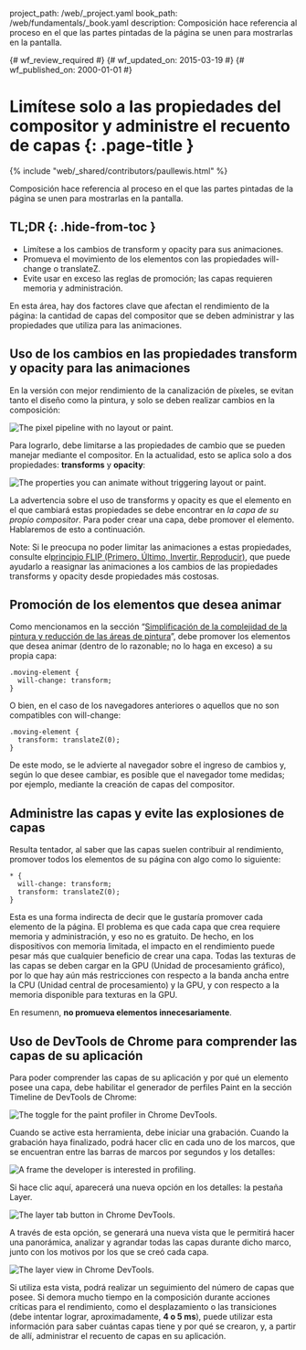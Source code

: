 project_path: /web/_project.yaml
book_path: /web/fundamentals/_book.yaml
description: Composición hace referencia al proceso en el que las partes pintadas de la página se unen para mostrarlas en la pantalla.

{# wf_review_required #}
{# wf_updated_on: 2015-03-19 #}
{# wf_published_on: 2000-01-01 #}

# Limítese solo a las propiedades del compositor y administre el recuento de capas {: .page-title }

{% include "web/_shared/contributors/paullewis.html" %}


Composición hace referencia al proceso en el que las partes pintadas de la página se unen para mostrarlas en la pantalla.

## TL;DR {: .hide-from-toc }
- Limítese a los cambios de transform y opacity para sus animaciones.
- Promueva el movimiento de los elementos con las propiedades will-change o translateZ.
- Evite usar en exceso las reglas de promoción; las capas requieren memoria y administración.


En esta área, hay dos factores clave que afectan el rendimiento de la página: la cantidad de capas del compositor que se deben administrar y las propiedades que utiliza para las animaciones.

## Uso de los cambios en las propiedades transform y opacity para las animaciones
En la versión con mejor rendimiento de la canalización de píxeles, se evitan tanto el diseño como la pintura, y solo se deben realizar cambios en la composición:

<img src="images/stick-to-compositor-only-properties-and-manage-layer-count/frame-no-layout-paint.jpg" class="g--centered" alt="The pixel pipeline with no layout or paint.">

Para lograrlo, debe limitarse a las propiedades de cambio que se pueden manejar mediante el compositor. En la actualidad, esto se aplica solo a dos propiedades: **transforms** y **opacity**:

<img src="images/stick-to-compositor-only-properties-and-manage-layer-count/safe-properties.jpg" class="g--centered" alt="The properties you can animate without triggering layout or paint.">

La advertencia sobre el uso de transforms y opacity es que el elemento en el que cambiará estas propiedades se debe encontrar en _la capa de su propio compositor_. Para poder crear una capa, debe promover el elemento. Hablaremos de esto a continuación.

<!-- TODO: Verify note type! -->
Note: Si le preocupa no poder limitar las animaciones a estas propiedades, consulte el<a href='http://aerotwist.com/blog/flip-your-animations'>principio FLIP (Primero, Último, Invertir, Reproducir)</a>, que puede ayudarlo a reasignar las animaciones a los cambios de las propiedades transforms y opacity desde propiedades más costosas.

## Promoción de los elementos que desea animar

Como mencionamos en la sección “[Simplificación de la complejidad de la pintura y reducción de las áreas de pintura](simplify-paint-complexity-and-reduce-paint-areas)”, debe promover los elementos que desea animar (dentro de lo razonable; no lo haga en exceso) a su propia capa:


    .moving-element {
      will-change: transform;
    }
    

O bien, en el caso de los navegadores anteriores o aquellos que no son compatibles con will-change:


    .moving-element {
      transform: translateZ(0);
    }
    

De este modo, se le advierte al navegador sobre el ingreso de cambios y, según lo que desee cambiar, es posible que el navegador tome medidas; por ejemplo, mediante la creación de capas del compositor.

## Administre las capas y evite las explosiones de capas

Resulta tentador, al saber que las capas suelen contribuir al rendimiento, promover todos los elementos de su página con algo como lo siguiente:


    * {
      will-change: transform;
      transform: translateZ(0);
    }
    

Esta es una forma indirecta de decir que le gustaría promover cada elemento de la página. El problema es que cada capa que crea requiere memoria y administración, y eso no es gratuito. De hecho, en los dispositivos con memoria limitada, el impacto en el rendimiento puede pesar más que cualquier beneficio de crear una capa. Todas las texturas de las capas se deben cargar en la GPU (Unidad de procesamiento gráfico), por lo que hay aún más restricciones con respecto a la banda ancha entre la CPU (Unidad central de procesamiento) y la GPU, y con respecto a la memoria disponible para texturas en la GPU.

En resumenn, **no promueva elementos innecesariamente**.

## Uso de DevTools de Chrome para comprender las capas de su aplicación

Para poder comprender las capas de su aplicación y por qué un elemento posee una capa, debe habilitar el generador de perfiles Paint en la sección Timeline de DevTools de Chrome:

<img src="images/stick-to-compositor-only-properties-and-manage-layer-count/paint-profiler.jpg" class="g--centered" alt="The toggle for the paint profiler in Chrome DevTools.">

Cuando se active esta herramienta, debe iniciar una grabación. Cuando la grabación haya finalizado, podrá hacer clic en cada uno de los marcos, que se encuentran entre las barras de marcos por segundos y los detalles:

<img src="images/stick-to-compositor-only-properties-and-manage-layer-count/frame-of-interest.jpg" class="g--centered" alt="A frame the developer is interested in profiling.">

Si hace clic aquí, aparecerá una nueva opción en los detalles: la pestaña Layer.

<img src="images/stick-to-compositor-only-properties-and-manage-layer-count/layer-tab.jpg" class="g--centered" alt="The layer tab button in Chrome DevTools.">

A través de esta opción, se generará una nueva vista que le permitirá hacer una panorámica, analizar y agrandar todas las capas durante dicho marco, junto con los motivos por los que se creó cada capa.

<img src="images/stick-to-compositor-only-properties-and-manage-layer-count/layer-view.jpg" class="g--centered" alt="The layer view in Chrome DevTools.">

Si utiliza esta vista, podrá realizar un seguimiento del número de capas que posee. Si demora mucho tiempo en la composición durante acciones críticas para el rendimiento, como el desplazamiento o las transiciones (debe intentar lograr, aproximadamente, **4 o 5 ms**), puede utilizar esta información para saber cuántas capas tiene y por qué se crearon, y, a partir de allí, administrar el recuento de capas en su aplicación.


